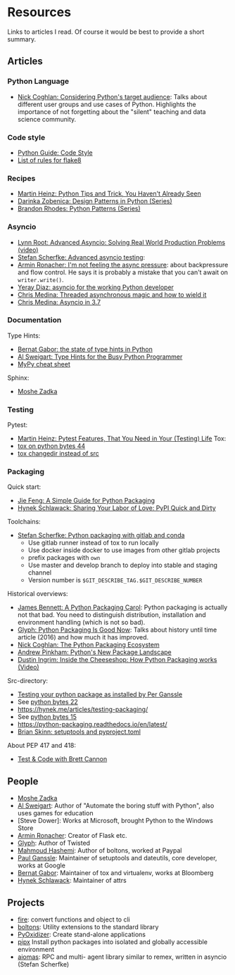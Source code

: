 # Resources

Links to articles I read. Of course it would be best to provide a short summary.

## Articles

### Python Language

- [Nick Coghlan: Considering Python's target audience](
  http://www.curiousefficiency.org/posts/2017/10/considering-pythons-target-audience.html):
  Talks about different user groups and use cases of Python. Highlights the
  importance of not forgetting about the "silent" teaching and data science
  community.

### Code style

- [Python Guide: Code Style](https://docs.python-guide.org/writing/style/)
- [List of rules for flake8](https://lintlyci.github.io/Flake8Rules/)


### Recipes

- [Martin Heinz: Python Tips and Trick, You Haven't Already Seen](
  https://martinheinz.dev/blog/1)
- [Darinka Zobenica: Design Patterns in Python (Series)](
  https://stackabuse.com/design-patterns-in-python/)
- [Brandon Rhodes: Python Patterns (Series)](https://python-patterns.guide/)


### Asyncio

- [Lynn Root: Advanced Asyncio: Solving Real World Production Problems (video)](
  https://www.youtube.com/watch?v=yKfenooKl6M)
- [Stefan Scherfke: Advanced asyncio testing](
  https://stefan.sofa-rockers.org/2016/03/10/advanced-asyncio-testing/):
- [Armin Ronacher: I'm not feeling the async pressure](
  https://lucumr.pocoo.org/2020/1/1/async-pressure/):
  about backpressure and flow control. He says it is probably a mistake that
  you can't await on `writer.write()`.
- [Yeray Diaz: asyncio for the working Python developer](https://hackernoon.com/asyncio-for-the-working-python-developer-5c468e6e2e8e#.ft56qol06)
- [Chris Medina: Threaded asynchronous magic and how to wield it](
  https://hackernoon.com/threaded-asynchronous-magic-and-how-to-wield-it-bba9ed602c32#.8qk30tq31)
- [Chris Medina: Asyncio in 3.7](https://tryexceptpass.org/article/asyncio-in-37/)


### Documentation

Type Hints:
- [Bernat Gabor: the state of type hints in Python](
  https://www.bernat.tech/the-state-of-type-hints-in-python/)
- [Al Sweigart: Type Hints for the Busy Python Programmer](https://inventwithpython.com/blog/2019/11/24/type-hints-for-busy-python-programmers/)
- [MyPy cheat sheet](https://mypy.readthedocs.io/en/latest/cheat_sheet_py3.html)

Sphinx:
- [Moshe Zadka](https://opensource.com/article/19/11/document-python-sphinx)

### Testing

Pytest:
- [Martin Heinz: Pytest Features, That You Need in Your (Testing) Life](
  https://martinheinz.dev/blog/7)
Tox:
- [tox on python bytes 44](https://pythonbytes.fm/episodes/show/44/pip-install-malicious-code)
- [tox changedir instead of src](https://pythonbytes.fm/episodes/show/138/will-pyoxidizer-weld-shut-one-of-python-s-major-gaps)

### Packaging

Quick start:
- [Jie Feng: A Simple Guide for Python Packaging](
  https://medium.com/small-things-about-python/lets-talk-about-python-packaging-6d84b81f1bb5#.b9ww4h4xt)
- [Hynek Schlawack: Sharing Your Labor of Love: PyPI Quick and Dirty](
  https://hynek.me/articles/sharing-your-labor-of-love-pypi-quick-and-dirty/)

Toolchains:
- [Stefan Scherfke: Python packaging with gitlab and conda](https://stefan.sofa-rockers.org/2019/04/18/python-packaging-gitlab-conda/)
  - Use gitlab runner instead of tox to run locally
  - Use docker inside docker to use images from other gitlab projects
  - prefix packages with `own`
  - Use master and develop branch to deploy into stable and staging channel
  - Version number is `$GIT_DESCRIBE_TAG.$GIT_DESCRIBE_NUMBER`

Historical overviews:
- [James Bennett: A Python Packaging Carol](
  https://www.b-list.org/weblog/2020/jan/05/packaging/):
  Python packaging is actually not that bad. You need to distinguish
  distribution, installation and environment handling (which is not so bad).
- [Glyph: Python Packaging Is Good Now](
  https://glyph.twistedmatrix.com/2016/08/python-packaging.html):
  Talks about history until time article (2016) and how much it has improved.
- [Nick Coghlan: The Python Packaging Ecosystem](
  http://www.curiousefficiency.org/posts/2016/09/python-packaging-ecosystem.html)
- [Andrew Pinkham: Python's New Package Landscape](
  http://andrewsforge.com/article/python-new-package-landscape/)
- [Dustin Ingrim: Inside the Cheeseshop: How Python Packaging works (Video)](
  https://www.youtube.com/watch?time_continue=1&v=AQsZsgJ30AE&feature=emb_logo)

Src-directory:
- [Testing your python package as installed by Per Ganssle](https://blog.ganssle.io/articles/2019/08/test-as-installed.html)
- See [python bytes 22](https://pythonbytes.fm/episodes/show/22/pythonpath-considered-harmful)
- https://hynek.me/articles/testing-packaging/
- See [python bytes 15](https://pythonbytes.fm/episodes/show/15/digging-into-python-packaging)
- https://python-packaging.readthedocs.io/en/latest/
- [Brian Skinn: setuptools and pyproject.toml](https://bskinn.github.io/My-How-Why-Pyproject-Src/)

About PEP 417 and 418:
- [Test & Code with Brett Cannon](https://testandcode.com/52)


## People

- [Moshe Zadka](https://opensource.com/article/19/11/document-python-sphinx)
- [Al Sweigart](https://alsweigart.com/): Author of "Automate the boring stuff
  with Python", also uses games for education
- [Steve Dower]: Works at Microsoft, brought Python to the Windows Store
- [Armin Ronacher](https://lucumr.pocoo.org/about/): Creator of Flask etc.
- [Glyph](https://glyph.twistedmatrix.com/): Author of Twisted
- [Mahmoud Hashemi](https://github.com/mahmoud): Author of boltons, worked at
  Paypal
- [Paul Ganssle](https://blog.ganssle.io/): Maintainer of setuptools and
  dateutils, core developer, works at Google
- [Bernat Gabor](https://www.bernat.tech/): Maintainer of tox and virtualenv,
  works at Bloomberg
- [Hynek Schlawack](https://hynek.me/): Maintainer of attrs



## Projects

- [fire](https://github.com/google/python-fire): convert functions and object
  to cli
- [boltons](https://github.com/mahmoud/boltons): Utility extensions to the
  standard library
- [PyOxidizer](https://pyoxidizer.readthedocs.io/en/latest/index.html):
  Create stand-alone applications
- [pipx]() Install python packages into isolated and globally accessible
  environment
- [aiomas](https://aiomas.readthedocs.io/en/latest/index.html): RPC and multi-
  agent library similar to remex, written in asyncio (Stefan Scherfke)


